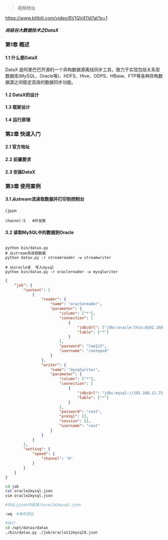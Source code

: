 > 视频地址

https://www.bilibili.com/video/BV1QV411d7at?p=1

##### 尚硅谷大数据技术之DataX

### 第1章 概述

#### 1.1 什么是DataX

DataX 是阿里巴巴开源的一个异构数据源离线同步工具，致力于实现包括关系型数据库(MySQL、Oracle等)、HDFS、Hive、ODPS、HBase、FTP等各种异构数据源之间稳定高效的数据同步功能。

#### 1.2 DataX的设计

#### 1.3 框架设计

#### 1.4 运行原理

### 第2章 快速入门

#### 2.1 官方地址

#### 2.2 前置要求

#### 2.3 安装DataX

### 第3章 使用案例

#### 3.1 从stream流读取数据并打印到控制台

/.json

```
channel:5	#并发数
```



#### 3.2 读取MySQL中的数据到Oracle

```properties

python bin/datax.py
# 从stream流读取数据
python datax.py -r streamreader -w streamwriter

# 从oracle读  写入mysql
python bin/datax.py -r oraclereader -w mysqlwriter
```

```json
{
    "job": {
        "content": [
            {
                "reader": {
                    "name": "oraclereader", 
                    "parameter": {
                        "column": ["*"], 
                        "connection": [
                            {
                                "jdbcUrl": ["jdbc:oracle:thin:@192.168.1.254:1521:orcl"], 
                                "table": ["*"]
                            }
                        ], 
                        "password": "lam123", 
                        "username": "rootepxd"
                    }
                }, 
                "writer": {
                    "name": "mysqlwriter", 
                    "parameter": {
                        "column": ["*"], 
                        "connection": [
                            {
                                "jdbcUrl": "jdbc:mysql://192.168.11.75:3336/rootepxd", 
                                "table": ["*"]
                            }
                        ], 
                        "password": "root", 
                        "preSql": [], 
                        "session": [], 
                        "username": "root"
                    }
                }
            }
        ], 
        "setting": {
            "speed": {
                "channel": "6"
            }
        }
    }
}
```

```bash
cd job
cat oracle2mysql.json
vim oracle2mysql.json

#将以上json内容填入oracle2mysql.json

:wq  #保存退出

#执行
cd /opt/datax/datax
./bin/datax.py ./job/oracle112mysql8.json
```

